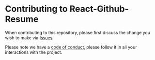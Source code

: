 # Contributing to React-Github-Resume

When contributing to this repository, please first discuss the change you wish to make via [Issues](https://github.com/sabesansathananthan/React-GitHub-Resume/issues).

Please note we have a [code of conduct](https://github.com/sabesansathananthan/React-GitHub-Resume/blob/main/CODE_OF_CONDUCT.md), please follow it in all your interactions with the project.
